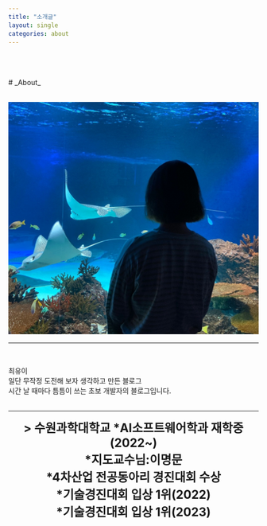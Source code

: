 ```yaml
---
title: "소개글"
layout: single
categories: about
---
```

<br>
<br>
<br>
# _About_
<br>
<br>

![Alt text](/assets/img/me.jpg)
<br>
___
<br>

최유이<br>
일단 무작정 도전해 보자 생각하고 만든 블로그<br>
시간 날 때마다 틈틈이 쓰는 초보 개발자의 블로그입니다.<br>
<br>
* * *
<center>
<span style =
"font-size:170%;
font-weight:bold">
> 수원과학대학교 
  *AI소프트웨어학과 재학중(2022~)<br> 
  *지도교수님:이명문<br>
  *4차산업 전공동아리 경진대회 수상<br>
  *기술경진대회 입상 1위(2022)<br>
  *기술경진대회 입상 1위(2023)<br>

</span>
</center>

